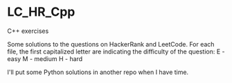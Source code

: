 # LC_HR_Cpp
C++ exercises

Some solutions to the questions on HackerRank and LeetCode.
For each file, the first capitalized letter are indicating the difficulty of the question:
    E - easy
    M - medium
    H - hard

I'll put some Python solutions in another repo when I have time.
